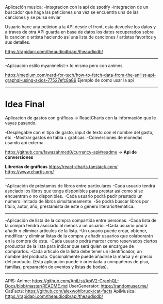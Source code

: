 Aplicación musica:
	-integracion con la api de spotify
	-integracion de un buscador que haga las peticiones una vez
	se encuentra una de las canciones y se pulsa enviar

Usuario hace una peticion a la API desde el front, esta devuelve los datos
y a traves de otra API guarda en base de datos los datos recuperados
sobre la cancion o artista haciendo así una lista de canciones / artistas
favoritos y sus detalles.

https://rapidapi.com/theaudiodb/api/theaudiodb/

------------------------------

-Aplicación estilo myanimelist-> lo mismo pero con animes

https://medium.com/nerd-for-tech/how-to-fetch-data-from-the-anilist-api-graphql-using-axios-77527efc8a89
Ejemplo de como usar la api


------------------------------

# Idea Final

Aplicacion de gastos con gráficas -> ReactCharts con la información que 
le vayas pasando.

-Desplegable con el tipo de gasto, input de texto con el nombre del gasto, etc.
-Mostrar gastos en tabla + graficas.
-Conversiones de monedas usando api externa.

https://github.com/fawazahmed0/currency-api#readme -> **Api de conversiones**

**Librerías de gráficas**
https://react-charts.tanstack.com/
https://www.chartjs.org/


------------------------------

-Aplicación de préstamos de libros entre particulares
	-Cada usuario tendrá asociado los libros que tenga disponibles para prestar así como si se encuentran o no disponibles.
	-Cada usuario podrá pedir prestado un número limitado de libros simultaneamente.
	-Se podrá buscar libros por título, autor, año, prestamista de este o género literario/temática.

------------------------------

-Aplicación de lista de la compra compartida entre personas.
	-Cada lista de la compra tendrá asociado al menos a un usuario.
	-Cada usuario podrá añadir o eliminar artículos de la lista.
	-Un usuario puede crear, obtener, modificar y eliminar listas de la compra y añadir usuarios que colaborarán en la compra de esta.
	-Cada usuario podrá marcar como reservados ciertos productos de la lista para indicar que será quien se encargue de comprarlos.
	-Cada artículo de la lista debe tener un identificador, un nombre del producto. Opcionalmente puede añadirse la marca y el precio del producto.
	(Esta aplicación puede ir orientada a compañeros de piso, familias, preparación de eventos y listas de bodas).

------------------------------

APIS:
Anime: https://github.com/AniList/ApiV2-GraphQL-Docs/blob/master/README.md
UserGenerator: https://randomuser.me/
CatFacts: https://github.com/alexwohlbruck/cat-facts
ApiMusica: https://rapidapi.com/theaudiodb/api/theaudiodb/

